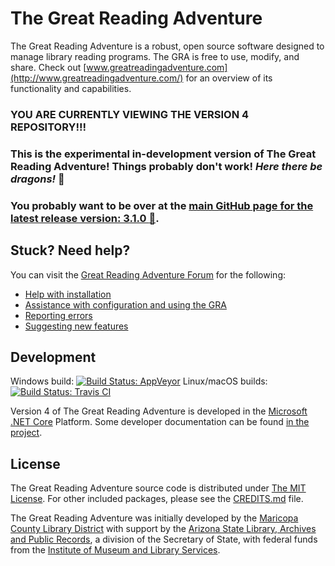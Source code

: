 # The Great Reading Adventure
The Great Reading Adventure is a robust, open source software designed to manage library reading programs. The GRA is free to use, modify, and share. Check out [www.greatreadingadventure.com](http://www.greatreadingadventure.com/) for an overview of its functionality and capabilities.

### YOU ARE CURRENTLY VIEWING THE VERSION 4 REPOSITORY!!!


### **This is the experimental in-development version of The Great Reading Adventure! Things probably don't work! <i>Here there be dragons!</i>** :dragon:

### **You probably want to be over at the [main GitHub page for the latest release version: 3.1.0 :rocket:](https://github.com/MCLD/greatreadingadventure/).**

## Stuck? Need help?

You can visit the [Great Reading Adventure Forum](http://forum.greatreadingadventure.com/) for the following:

* [Help with installation](http://forum.greatreadingadventure.com/c/install-issues)
* [Assistance with configuration and using the GRA](http://forum.greatreadingadventure.com/c/help)
* [Reporting errors](http://forum.greatreadingadventure.com/c/errors)
* [Suggesting new features](http://forum.greatreadingadventure.com/c/feature-requests)

## Development

Windows build: [![Build Status: AppVeyor](https://ci.appveyor.com/api/projects/status/b145c7af0c245tqd/branch/develop?svg=true)](https://ci.appveyor.com/project/haraldnagel/gra4)
Linux/macOS builds: [![Build Status:
Travis CI](https://travis-ci.org/MCLD/gra4.svg?branch=develop)](https://travis-ci.org/MCLD/gra4)

Version 4 of The Great Reading Adventure is developed in the [Microsoft .NET Core](https://www.microsoft.com/net/core) Platform. Some developer documentation can be found [in the project](dev/).

## License
The Great Reading Adventure source code is distributed under [The MIT License](http://opensource.org/licenses/MIT). For other included packages, please see the [CREDITS.md](CREDITS.md) file.

The Great Reading Adventure was initially developed by the [Maricopa County Library District](http://www.mcldaz.org/) with support by the [Arizona State Library, Archives and Public Records](http://www.azlibrary.gov/), a division of the Secretary of State, with federal funds from the [Institute of Museum and Library Services](http://www.imls.gov/).
